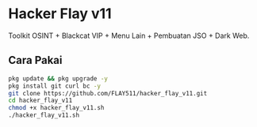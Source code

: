 # Hacker Flay v11

Toolkit OSINT + Blackcat VIP + Menu Lain + Pembuatan JSO + Dark Web.

## Cara Pakai
```bash
pkg update && pkg upgrade -y
pkg install git curl bc -y
git clone https://github.com/FLAY511/hacker_flay_v11.git
cd hacker_flay_v11
chmod +x hacker_flay_v11.sh
./hacker_flay_v11.sh
```
